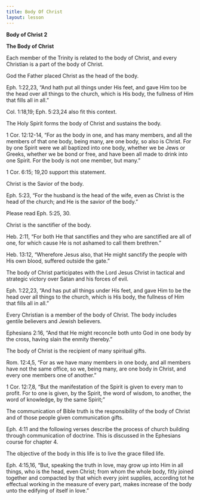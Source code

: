 ```yaml
---
title: Body Of Christ
layout: lesson
---
```



**Body of Christ 2**

**The Body of Christ**

Each member of the Trinity is related to the body of Christ, and every
Christian is a part of the body of Christ.

God the Father placed Christ as the head of the body.

Eph. 1:22,23, “And hath put all things under His feet, and gave Him too
be the head over all things to the church, which is His body, the
fullness of Him that fills all in all.”

Col. 1:18,19; Eph. 5:23,24 also fit this context.

The Holy Spirit forms the body of Christ and sustains the body.

1 Cor. 12:12-14, “For as the body in one, and has many members, and all
the members of that one body, being many, are one body, so also is
Christ. For by one Spirit were we all baptized into one body, whether we
be Jews or Greeks, whether we be bond or free, and have been all made to
drink into one Spirit. For the body is not one member, but many.”

1 Cor. 6:15; 19,20 support this statement.

Christ is the Savior of the body.

Eph. 5:23, “For the husband is the head of the wife, even as Christ is
the head of the church; and He is the savior of the body.”

Please read Eph. 5:25, 30.

Christ is the sanctifier of the body.

Heb. 2:11, “For both He that sanctifies and they who are sanctified are
all of one, for which cause He is not ashamed to call them brethren.”

Heb. 13:12, “Wherefore Jesus also, that He might sanctify the people
with His own blood, suffered outside the gate.”

The body of Christ participates with the Lord Jesus Christ in tactical
and strategic victory over Satan and his forces of evil.

Eph. 1:22,23, “And has put all things under His feet, and gave Him to be
the head over all things to the church, which is His body, the fullness
of Him that fills all in all.”

Every Christian is a member of the body of Christ. The body includes
gentile believers and Jewish believers.

Ephesians 2:16, “And that He might reconcile both unto God in one body
by the cross, having slain the enmity thereby.”

The body of Christ is the recipient of many spiritual gifts.

Rom. 12:4,5, “For as we have many members in one body, and all members
have not the same office, so we, being many, are one body in Christ, and
every one members one of another.”

1 Cor. 12:7,8, “But the manifestation of the Spirit is given to every
man to profit. For to one is given, by the Spirit, the word of wisdom,
to another, the word of knowledge, by the same Spirit;”

The communication of Bible truth is the responsibility of the body of
Christ and of those people given communication gifts.

Eph. 4:11 and the following verses describe the process of church
building through communication of doctrine. This is discussed in the
Ephesians course for chapter 4.

The objective of the body in this life is to live the grace filled life.

Eph. 4:15,16, “But, speaking the truth in love, may grow up into Him in
all things, who is the head, even Christ; from whom the whole body,
fitly joined together and compacted by that which every joint supplies,
according tot he effectual working in the measure of every part, makes
increase of the body unto the edifying of itself in love.”


